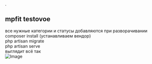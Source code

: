 

.<h2>mpfit testovoe</h2>
все нужные категории и статусы добавляются при разворачивании <br>
composer install (устанавливаем вендор)<br>
php artisan migrate<br>
php artisan serve <br>
выглядит всё так <br> 
![Image](https://github.com/user-attachments/assets/52f77107-de02-452b-9b23-fd957f246c32)
